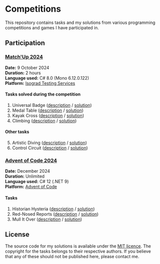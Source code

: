 # Competitions

This repository contains tasks and my solutions from various programming competitions and games I have participated in.

## Participation

### [Match'Up 2024](https://le-matchup.com/)

**Date:** 9 October 2024  
**Duration:** 2 hours  
**Language used:** C# 8.0 (Mono 6.12.0.122)  
**Platform:** [Isograd Testing Services](https://www.isograd-testingservices.com/FR/solutions-challenges-de-code?cts_id=129)

#### Tasks solved during the competition

1. Universal Badge ([description](Match'Up%202024/01.%20Universal%20Badge/Description.md) / [solution](Match'Up%202024/01.%20Universal%20Badge/Program.cs))
2. Medal Table ([description](Match'Up%202024/02.%20Medal%20Table/Description.md) / [solution](Match'Up%202024/02.%20Medal%20Table/Program.cs))
3. Kayak Cross ([description](Match'Up%202024/03.%20Kayak%20Cross/Description.md) / [solution](Match'Up%202024/03.%20Kayak%20Cross/Program.cs))
4. Climbing ([description](Match'Up%202024/04.%20Climbing/Description.md) / [solution](Match'Up%202024/04.%20Climbing/Program.cs))

#### Other tasks

5. Artistic Diving ([description](Match'Up%202024/05.%20Artistic%20Diving/Description.md) / [solution](Match'Up%202024/05.%20Artistic%20Diving/Program.cs))
6. Control Circuit ([description](Match'Up%202024/06.%20Control%20Circuit/Description.md) / [solution](Match'Up%202024/06.%20Control%20Circuit/Program.cs))

### [Advent of Code 2024](https://adventofcode.com/2024)

**Date:** December 2024  
**Duration:** Unlimited  
**Language used:** C# 12 (.NET 9)  
**Platform:** [Advent of Code](https://adventofcode.com/2024)

#### Tasks

1. Historian Hysteria ([description](https://adventofcode.com/2024/day/1) / [solution](Advent%20of%20Code/2024/01.%20Historian%20Hysteria.cs))
2. Red-Nosed Reports ([description](https://adventofcode.com/2024/day/2) / [solution](Advent%20of%20Code/2024/02.%20Red-Nosed%20Reports.cs))
3. Mull It Over ([description](https://adventofcode.com/2024/day/3) / [solution](Advent%20of%20Code/2024/03.%20Mull%20It%20Over.cs))

## License

The source code for my solutions is available under the [MIT licence](LICENSE.txt). The copyright for the tasks belongs to their respective authors. If you believe that any of these should not be published here, please contact me.
